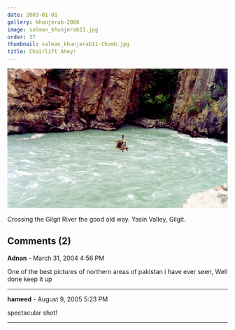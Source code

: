 ```yaml
---
date: 2003-01-01
gallery: khunjerab-2000
image: salman_khunjerab11.jpg
order: 37
thumbnail: salman_khunjerab11-thumb.jpg
title: Chairlift Ahoy!
---
```


![Chairlift Ahoy!](./salman_khunjerab11.jpg)

Crossing the Gilgit River the good old way. Yasin Valley, Gilgit.

<div id="comments">

## Comments (2)

**Adnan** - March 31, 2004  4:56 PM

One of the best pictures of northern areas of pakistan i have ever seen, Well done keep it up

---

**hameed** - August  9, 2005  5:23 PM

spectacular shot!

---

</div>